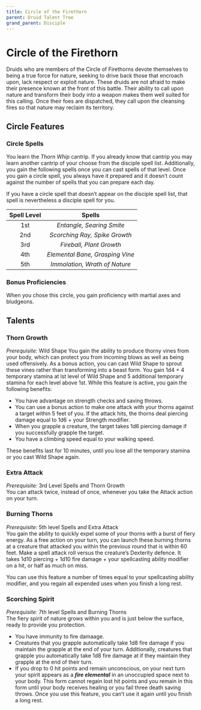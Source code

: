 ```yaml
---
title: Circle of the Firethorn
parent: Druid Talent Tree
grand_parent: Disciple
---
```


# Circle of the Firethorn
Druids who are members of the Circle of Firethorns devote themselves to being a true force for nature, seeking to drive back those that encroach upon, lack respect or exploit nature. These druids are not afraid to make their presence known at the front of this battle. Their ability to call upon nature and transform their body into a weapon makes them well suited for this calling. Once their foes are dispatched, they call upon the cleansing fires so that nature may reclaim its territory.

## Circle Features

### Circle Spells
You learn the *Thorn Whip* cantrip. If you already know that cantrip you may learn another cantrip of your choose from the disciple spell list. Additionally, you gain the following spells once you can cast spells of that level. Once you gain a circle spell, you always have it prepared and it doesn’t count against the number of spells that you can prepare each day.

If you have a circle spell that doesn’t appear on the disciple spell list, that spell is nevertheless a disciple spell for you.

| Spell Level | Spells |
|:-----------:|:------:|
| 1st | *Entangle, Searing Smite* |
| 2nd | *Scorching Ray, Spike Growth* |
| 3rd | *Fireball, Plant Growth* |
| 4th | *Elemental Bane, Grasping Vine* |
| 5th | *Immolation, Wrath of Nature* |

### Bonus Proficiencies
When you chose this circle, you gain proficiency with martial axes and bludgeons.

## Talents

### Thorn Growth
*Prerequisite:* Wild Shape 
You gain the ability to produce thorny vines from your body, which can protect you from incoming blows as well as being used offensively. As a bonus action, you can cast Wild Shape to sprout these vines rather than transforming into a beast form. You gain 1d4 + 4 temporary stamina at lst level of Wild Shape and 5 additional temporary stamina for each level above 1st. While this feature is active, you gain the following benefits:
* You have advantage on strength checks and saving throws.
* You can use a bonus action to make one attack with your thorns against a target within 5 feet of you. If the attack hits, the thorns deal piercing damage equal to 1d6 + your Strength modifier. 
* When you grapple a creature, the target takes 1d6 piercing damage if you successfully grapple the target. 
* You have a climbing speed equal to your walking speed.

These benefits last for 10 minutes, until you lose all the temporary stamina or you cast Wild Shape again.

### Extra Attack
*Prerequisite:* 3rd Level Spells and Thorn Growth<br>
You can attack twice, instead of once, whenever you take the Attack action on your turn.

### Burning Thorns
*Prerequisite:* 5th level Spells and Extra Attack<br>
You gain the ability to quickly expel some of your thorns with a burst of fiery energy. As a free action on your turn, you can launch these burning thorns at a creature that attacked you within the previous round that is within 60 feet. Make a spell attack roll versus the creature’s Dexterity defence. It takes 1d10 piercing + 1d10 fire damage + your spellcasting ability modifier on a hit, or half as much on miss.

You can use this feature a number of times equal to your spellcasting ability modifier, and you regain all expended uses when you finish a long rest.

### Scorching Spirit
*Prerequisite:* 7th level Spells and Burning Thorns<br>
The fiery spirit of nature grows within you and is just below the surface, ready to provide you protection. 
* You have immunity to fire damaage.
* Creatures that you grapple automatically take 1d8 fire damage if you maintain the grapple at the end of your turn. Additionally, creatures that grapple you automatically take 1d8 fire damage at if they maintain they grapple at the end of their turn. 
* If you drop to 0 hit points and remain unconscious, on your next turn your spirit appears as a ***fire elemental*** in an unoccupied space next to your body. This form cannot regain lost hit points and you remain in this form until your body receives healing or you fail three death saving throws. Once you use this feature, you can’t use it again until you finish a long rest.
